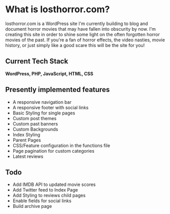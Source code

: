 # What is losthorror.com?

losthorror.com is a WordPress site I'm currently building to blog and document horror movies that may have fallen into obscurity by now. I'm creating this site in order to shine some light on the often forgotten horror movies of the past. If you're a fan of horror effects, the video nasties, movie history, or just simply like a good scare this will be the site for you!

## Current Tech Stack

**WordPress, PHP, JavaScript, HTML, CSS** 

## Presently implemented features

* A responsive navigation bar
* A responsive footer with social links 
* Basic Styling for single pages 
* Custom post themes 
* Custom past banners 
* Custom Backgrounds 
* Index Styling 
* Parent Pages 
* CSS/Feature configuration in the functions file 
* Page pagination for custom categories
* Latest reviews 

## Todo

* Add IMDB API to updated movie scores 
* Add Twitter feed to Index Page 
* Add Styling to reviews child pages 
* Enable fields for social links
* Build archive page